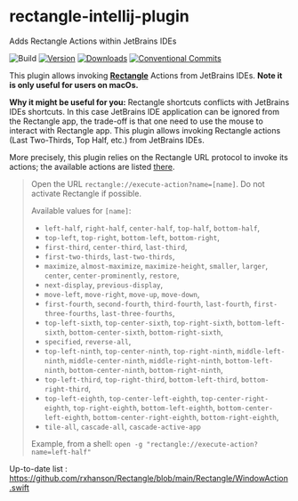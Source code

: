 # rectangle-intellij-plugin
Adds Rectangle Actions within JetBrains IDEs


![Build](https://github.com/bric3/rectangle-intellij-plugin/workflows/Build/badge.svg)
[![Version](https://img.shields.io/jetbrains/plugin/v/25677.svg)](https://plugins.jetbrains.com/plugin/25677)
[![Downloads](https://img.shields.io/jetbrains/plugin/d/25677.svg)](https://plugins.jetbrains.com/plugin/25677)
[![Conventional Commits](https://img.shields.io/badge/Conventional%20Commits-1.0.0-yellow.svg)](https://conventionalcommits.org)

<!-- Plugin description -->
This plugin allows invoking [**Rectangle**](https://rectangleapp.com) Actions from JetBrains IDEs.
**Note it is only useful for users on macOs.**

**Why it might be useful for you:**
Rectangle shortcuts conflicts with JetBrains IDEs shortcuts. In this case JetBrains IDE application
can be ignored from the Rectangle app, the trade-off is that one need to use the mouse to interact
with Rectangle app. This plugin allows invoking Rectangle actions (Last Two-Thirds, Top Half, etc.)
from JetBrains IDEs.

<!-- Plugin description end -->

More precisely, this plugin relies on the Rectangle URL protocol to invoke its actions; the available 
actions are listed [there](https://github.com/rxhanson/Rectangle?tab=readme-ov-file#execute-an-action-by-url).

> Open the URL `rectangle://execute-action?name=[name]`. Do not activate Rectangle if possible.
>
> Available values for `[name]`: 
>   * `left-half`, `right-half`, `center-half`, `top-half`, `bottom-half`, 
>   * `top-left`, `top-right`, `bottom-left`, `bottom-right`,
>   * `first-third`, `center-third`, `last-third`, 
>   * `first-two-thirds`, `last-two-thirds`, 
>   * `maximize`, `almost-maximize`, `maximize-height`, `smaller`, `larger`, `center`, `center-prominently`, `restore`, 
>   * `next-display`, `previous-display`, 
>   * `move-left`, `move-right`, `move-up`, `move-down`, 
>   * `first-fourth`, `second-fourth`, `third-fourth`, `last-fourth`, `first-three-fourths`, `last-three-fourths`, 
>   * `top-left-sixth`, `top-center-sixth`, `top-right-sixth`, `bottom-left-sixth`, `bottom-center-sixth`, `bottom-right-sixth`, 
>   * `specified`, `reverse-all`, 
>   * `top-left-ninth`, `top-center-ninth`, `top-right-ninth`, `middle-left-ninth`, `middle-center-ninth`, `middle-right-ninth`, `bottom-left-ninth`, `bottom-center-ninth`, `bottom-right-ninth`, 
>   * `top-left-third`, `top-right-third`, `bottom-left-third`, `bottom-right-third`, 
>   * `top-left-eighth`, `top-center-left-eighth`, `top-center-right-eighth`, `top-right-eighth`, `bottom-left-eighth`, `bottom-center-left-eighth`, `bottom-center-right-eighth`, `bottom-right-eighth`, 
>   * `tile-all`, `cascade-all`, `cascade-active-app`
> 
> Example, from a shell: `open -g "rectangle://execute-action?name=left-half"`

Up-to-date list : https://github.com/rxhanson/Rectangle/blob/main/Rectangle/WindowAction.swift
